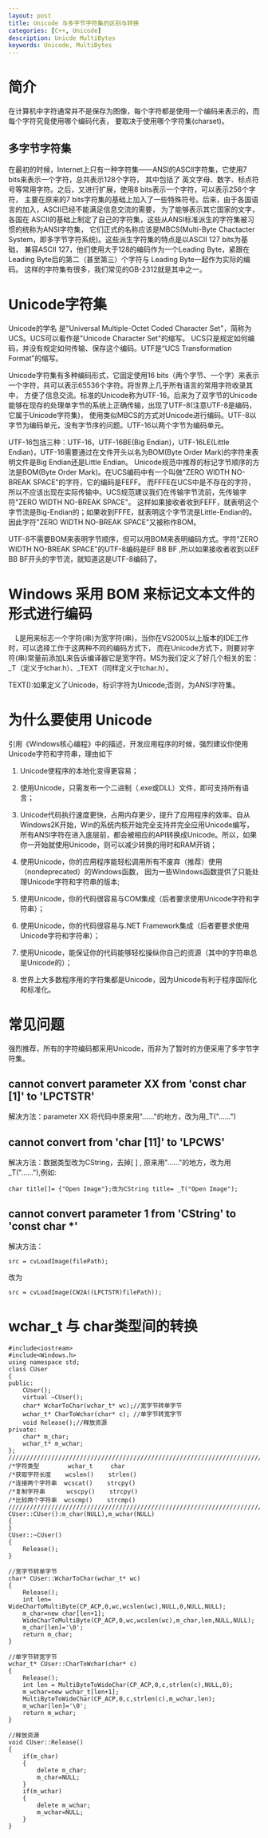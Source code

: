 ```yaml
---
layout: post
title: Unicode 与多字节字符集的区别与转换
categories: [C++, Unicode]
description: Unicde MultiBytes
keywords: Unicode, MultiBytes
---
```


# 简介

在计算机中字符通常并不是保存为图像，每个字符都是使用一个编码来表示的，而每个字符究竟使用哪个编码代表，
要取决于使用哪个字符集(charset)。

## 多字节字符集

在最初的时候，Internet上只有一种字符集——ANSI的ASCII字符集，它使用7 bits来表示一个字符，总共表示128个字符，
其中包括了 英文字母、数字、标点符号等常用字符。之后，又进行扩展，使用8 bits表示一个字符，可以表示256个字符，
主要在原来的7 bits字符集的基础上加入了一些特殊符号。后来，由于各国语言的加入，ASCII已经不能满足信息交流的需要，
为了能够表示其它国家的文字，各国在 ASCII的基础上制定了自己的字符集，这些从ANSI标准派生的字符集被习惯的统称为ANSI字符集，
它们正式的名称应该是MBCS(Multi-Byte Chactacter System，即多字节字符系统)。这些派生字符集的特点是以ASCII 127 bits为基础，
兼容ASCII 127，他们使用大于128的编码作为一个Leading Byte，紧跟在Leading Byte后的第二（甚至第三）个字符与 Leading Byte一起作为实际的编码。
这样的字符集有很多，我们常见的GB-2312就是其中之一。

# Unicode字符集

Unicode的学名 是"Universal Multiple-Octet Coded Character Set"，简称为UCS。UCS可以看作是"Unicode Character Set"的缩写。
UCS只是规定如何编码，并没有规定如何传输、保存这个编码。UTF是“UCS Transformation Format”的缩写。

Unicode字符集有多种编码形式，它固定使用16 bits（两个字节、一个字）来表示一个字符，共可以表示65536个字符。将世界上几乎所有语言的常用字符收录其中，
方便了信息交流。标准的Unicode称为UTF-16。后来为了双字节的Unicode能够在现存的处理单字节的系统上正确传输，出现了UTF-8(注意UTF-8是编码，它属于Unicode字符集)，
使用类似MBCS的方式对Unicode进行编码。UTF-8以字节为编码单元，没有字节序的问题。UTF-16以两个字节为编码单元。

UTF-16包括三种：UTF-16，UTF-16BE(Big Endian)，UTF-16LE(Little Endian)，UTF-16需要通过在文件开头以名为BOM(Byte Order Mark)的字符来表明文件是Big Endian还是Little Endian。
Unicode规范中推荐的标记字节顺序的方法是BOM(Byte Order Mark)。在UCS编码中有一个叫做"ZERO WIDTH NO-BREAK SPACE"的字符，它的编码是FEFF。
而FFFE在UCS中是不存在的字符，所以不应该出现在实际传输中。UCS规范建议我们在传输字节流前，先传输字符"ZERO WIDTH NO-BREAK SPACE"。
这样如果接收者收到FEFF，就表明这个字节流是Big-Endian的；如果收到FFFE，就表明这个字节流是Little-Endian的。因此字符"ZERO WIDTH NO-BREAK SPACE"又被称作BOM。

UTF-8不需要BOM来表明字节顺序，但可以用BOM来表明编码方式。字符"ZERO WIDTH NO-BREAK SPACE"的UTF-8编码是EF BB BF
,所以如果接收者收到以EF BB BF开头的字节流，就知道这是UTF-8编码了。

# Windows 采用 BOM 来标记文本文件的形式进行编码

　L是用来标志一个字符(串)为宽字符(串)，当你在VS2005以上版本的IDE工作时，可以选择工作于这两种不同的编码方式下，
而在Unicode方式下，则要对字符(串)常量前添加L来告诉编译器它是宽字符。MS为我们定义了好几个相关的宏：
_T（定义于tchar.h）、_TEXT（同样定义于tchar.h）。

TEXT():如果定义了Unicode，标识字符为Unicode;否则，为ANSI字符集。

# 为什么要使用 Unicode

引用《Windows核心编程》中的描述，开发应用程序的时候，强烈建议你使用Unicode字符和字符串，理由如下

1. Unicode使程序的本地化变得更容易；

2. 使用Unicode，只需发布一个二进制（.exe或DLL）文件，即可支持所有语言；

3. Unicode代码执行速度更快，占用内存更少，提升了应用程序的效率。自从Windows2K开始，Win的系统内核开始完全支持并完全应用Unicode编写，
所有ANSI字符在进入底层前，都会被相应的API转换成Unicode。所以，如果你一开始就使用Unicode，则可以减少转换的用时和RAM开销；

4. 使用Unicode，你的应用程序能轻松调用所有不废弃（推荐）使用（nondeprecated）的Windows函数，
因为一些Windows函数提供了只能处理Unicode字符和字符串的版本;

5. 使用Unicode，你的代码很容易与COM集成（后者要求使用Unicode字符和字符串）；

6. 使用Unicode，你的代码很容易与.NET Framework集成（后者要要求使用Unicode字符和字符串）；

7. 使用Unicode，能保证你的代码能够轻松操纵你自己的资源（其中的字符串总是Unicode的）；

8. 世界上大多数程序用的字符集都是Unicode，因为Unicode有利于程序国际化和标准化。

# 常见问题

强烈推荐，所有的字符编码都采用Unicode，而非为了暂时的方便采用了多字节字符集。

##  cannot convert parameter XX from 'const char [1]' to 'LPCTSTR'

解决方法：parameter XX 将代码中原来用"……"的地方，改为用_T("……") 

## cannot convert from 'char [11]' to 'LPCWS'

解决方法：数据类型改为CString，去掉[ ] , 原来用"……"的地方，改为用_T("……"),例如:

    char title[]= {"Open Image"};改为CString title= _T("Open Image");

## cannot convert parameter 1 from 'CString' to 'const char *'

解决方法：

    src = cvLoadImage(filePath);

改为

    src = cvLoadImage(CW2A((LPCTSTR)filePath));

# wchar_t 与 char类型间的转换

    #include<iostream>  
    #include<Windows.h>
    using namespace std;  
    class CUser  
    {  
    public:  
        CUser();  
        virtual ~CUser();  
        char* WcharToChar(wchar_t* wc);//宽字节转单字节   
        wchar_t* CharToWchar(char* c); //单字节转宽字节   
        void Release();//释放资源   
    private:  
        char* m_char;  
        wchar_t* m_wchar;  
    };  
    /////////////////////////////////////////////////////////////////////////////////////   
    /*字符类型        wchar_t     char 
    /*获取字符长度    wcslen()    strlen() 
    /*连接两个字符串  wcscat()    strcpy() 
    /*复制字符串      wcscpy()    strcpy() 
    /*比较两个字符串  wcscmp()    strcmp() 
    ////////////////////////////////////////////////////////////////////////////////////   
    CUser::CUser():m_char(NULL),m_wchar(NULL)  
    {  
    }  
    CUser::~CUser()  
    {  
        Release();  
    }  
    
    //宽字节转单字节   
    char* CUser::WcharToChar(wchar_t* wc)  
    {  
        Release();  
        int len= WideCharToMultiByte(CP_ACP,0,wc,wcslen(wc),NULL,0,NULL,NULL);  
        m_char=new char[len+1];  
        WideCharToMultiByte(CP_ACP,0,wc,wcslen(wc),m_char,len,NULL,NULL);  
        m_char[len]='\0';  
        return m_char;  
    }  
    
    //单字节转宽字节   
    wchar_t* CUser::CharToWchar(char* c)  
    {  
        Release();  
        int len = MultiByteToWideChar(CP_ACP,0,c,strlen(c),NULL,0);  
        m_wchar=new wchar_t[len+1];  
        MultiByteToWideChar(CP_ACP,0,c,strlen(c),m_wchar,len);  
        m_wchar[len]='\0';  
        return m_wchar;  
    }  
    
    //释放资源   
    void CUser::Release()  
    {  
        if(m_char)  
        {  
            delete m_char;  
            m_char=NULL;  
        }  
        if(m_wchar)  
        {  
            delete m_wchar;  
            m_wchar=NULL;  
        }  
    } 
